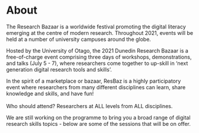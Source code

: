 # About

The Research Bazaar is a worldwide festival promoting the digital literacy emerging at the centre of modern research. Throughout 2021, events will be held at a number of university campuses around the globe.

Hosted by the University of Otago, the 2021 Dunedin Research Bazaar is a free-of-charge event comprising three days of workshops, demonstrations, and talks (July 5 - 7), where researchers come together to up-skill in ‘next generation digital research tools and skills’.  

In the spirit of a marketplace or bazaar, ResBaz is a highly participatory event where researchers from many different disciplines can learn, share knowledge and skills, and have fun!<br><br> Who should attend? Researchers at ALL levels from ALL disciplines.

We are still working on the programme to bring you a broad range of digital research skills topics - below are some of the sessions that will be on offer.